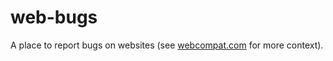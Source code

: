 web-bugs
========

A place to report bugs on websites (see [webcompat.com](http://webcompat.com) for more context).
